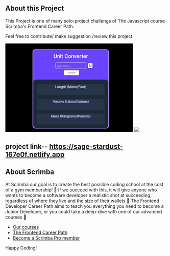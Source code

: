 ## About this Project

This Project is one of many solo-project challengs of The Javascript course Scrimba's Frontend Career Path.

Feel free to contribute/ make suggestion /review this project. 

<div text-align ="center">
    <img src="/Screenshot.jpg" width="400px"/> 
     <img src="/Screenshot2.jpg" width="400px"/> 
</div>

## project link-- <a>https://sage-stardust-167e0f.netlify.app</a>




## About Scrimba
At Scrimba our goal is to create the best possible coding school at the cost of a gym membership! 💜
If we succeed with this, it will give anyone who wants to become a software developer a realistic shot at succeeding, regardless of where they live and the size of their wallets 🎉
The Frontend Developer Career Path aims to teach you everything you need to become a Junior Developer, or you could take a deep-dive with one of our advanced courses 🚀

- [Our courses](https://scrimba.com/allcourses)
- [The Frontend Career Path](https://scrimba.com/learn/frontend)
- [Become a Scrimba Pro member](https://scrimba.com/pricing)

Happy Coding!
